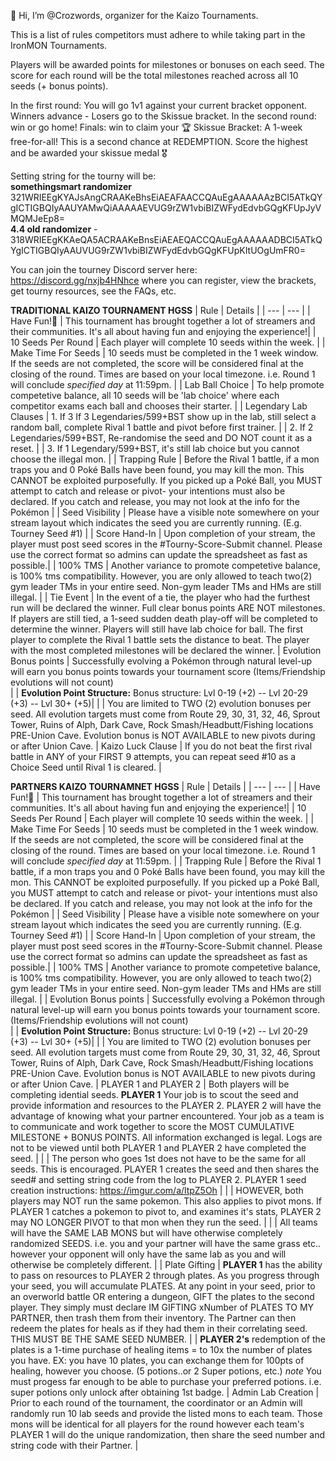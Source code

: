 👋 Hi, I’m @Crozwords, organizer for the Kaizo Tournaments. 

This is a list of rules competitors must adhere to while taking part in the IronMON Tournaments.

Players will be awarded points for milestones or bonuses on each seed. The score for each round will be the total milestones reached across all 10 seeds (+ bonus points).

In the first round: You will go 1v1 against your current bracket opponent. Winners advance - Losers go to the Skissue bracket. 
In the second round: win or go home!
Finals: win to claim your 🏆
Skissue Bracket: A 1-week free-for-all! This is a second chance at REDEMPTION. Score the highest and be awarded your skissue medal 🎖️

Setting string for the tourny will be: <br> **somethingsmart randomizer** 321WRIEEgKYAJsAngCRAAKeBhsEiAEAFAACCQAuEgAAAAAAzBCI5ATkQYgICTIGBQIyAAUYAMwQiAAAAAEVUG9rZW1vbiBIZWFydEdvbGQgKFUpJyVMQMJeEp8= <br>
**4.4 old randomizer** - 318WRIEEgKKAeQA5ACRAAKeBnsEiAEAEQACCQAuEgAAAAAADBCI5ATkQYgICTIGBQIyAAUVUG9rZW1vbiBIZWFydEdvbGQgKFUpKItUOgUmFR0=

You can join the tourney Discord server here: https://discord.gg/nxjb4HNhce where you can register, view the brackets, get tourny resources, see the FAQs, etc.

**TRADITIONAL KAIZO TOURNAMENT HGSS** 
| Rule | Details |
| --- | --- |
| Have Fun!🙂 | This tournament has brought together a lot of streamers and their communities. It's all about having fun and enjoying the experience!|
| 10 Seeds Per Round | 	Each player will complete 10 seeds within the week. |
| Make Time For Seeds | 10 seeds must be completed in the 1 week window. If the seeds are not completed, the score will be considered final at the closing of the round. Times are based on your local timezone. i.e. Round 1 will conclude *specified day* at 11:59pm. |
| Lab Ball Choice | 	To help promote competetive balance, all 10 seeds will be 'lab choice' where each competitor exams each ball and chooses their starter. |
| Legendary Lab Clauses | 	1. If 3 If 3 Legendaries/599+BST show up in the lab, still select a random ball, complete Rival 1 battle and pivot before first trainer. 
|                       |   2. If 2 Legendaries/599+BST, Re-randomise the seed and DO NOT count it as a reset.
|                       |   3. If 1 Legendary/599+BST, it's still lab choice but you cannot choose the illegal mon. |
| Trapping Rule | 	Before the Rival 1 battle, if a mon traps you and 0 Poké Balls have been found, you may kill the mon. This CANNOT be exploited purposefully. If you picked up a Poké Ball, you MUST attempt to catch and release or pivot- your intentions must also be declared. If you catch and release, you may not look at the info for the Pokémon |
| Seed Visibility | 	Please have a visible note somewhere on your stream layout which indicates the seed you are currently running. (E.g. Tourney Seed #1) |
| Score Hand-In | 	Upon completion of your stream, the player must post seed scores in the #Tourny-Score-Submit channel. Please use the correct format so admins can update the spreadsheet as fast as possible.|
| 100% TMS | 	Another variance to promote competetive balance, is 100% tms compatibility. However, you are only allowed to teach two(2) gym leader TMs in your entire seed. Non-gym leader TMs and HMs are still illegal. |
| Tie Event | 	In the event of a tie, the player who had the furthest run will be declared the winner. Full clear bonus points ARE NOT milestones. If players are still tied, a 1-seed sudden death play-off will be completed to determine the winner. Players will still have lab choice for ball. The first player to complete the Rival 1 battle sets the distance to beat. The player with the most completed milestones will be declared the winner. 
| Evolution Bonus points | Successfully evolving a Pokémon through natural level-up  will earn you bonus points towards your tournament score (Items/Friendship evolutions will not count)  
|                        | **Evolution Point Structure:** Bonus structure: Lvl 0-19 (+2) -- Lvl 20-29 (+3) -- Lvl 30+ (+5)|
|                        | You are limited to TWO (2) evolution bonuses per seed. All evolution targets must come from Route 29, 30, 31, 32, 46, Sprout Tower, Ruins of Alph, Dark Cave, Rock Smash/Headbutt/Fishing locations PRE-Union Cave. Evolution bonus is NOT AVAILABLE to new pivots during or after Union Cave. 
| Kaizo Luck Clause | If you do not beat the first rival battle in ANY of your FIRST 9 attempts, you can repeat seed #10 as a Choice Seed until Rival 1 is cleared. |


**PARTNERS KAIZO TOURNAMNET HGSS**
| Rule | Details |
| --- | --- |
| Have Fun!🙂 | This tournament has brought together a lot of streamers and their communities. It's all about having fun and enjoying the experience!|
| 10 Seeds Per Round | 	Each player will complete 10 seeds within the week. |
| Make Time For Seeds | 10 seeds must be completed in the 1 week window. If the seeds are not completed, the score will be considered final at the closing of the round. Times are based on your local timezone. i.e. Round 1 will conclude *specified day* at 11:59pm. |
| Trapping Rule | 	Before the Rival 1 battle, if a mon traps you and 0 Poké Balls have been found, you may kill the mon. This CANNOT be exploited purposefully. If you picked up a Poké Ball, you MUST attempt to catch and release or pivot- your intentions must also be declared. If you catch and release, you may not look at the info for the Pokémon |
| Seed Visibility | 	Please have a visible note somewhere on your stream layout which indicates the seed you are currently running. (E.g. Tourney Seed #1) |
| Score Hand-In | 	Upon completion of your stream, the player must post seed scores in the #Tourny-Score-Submit channel. Please use the correct format so admins can update the spreadsheet as fast as possible.|
| 100% TMS | 	Another variance to promote competetive balance, is 100% tms compatibility. However, you are only allowed to teach two(2) gym leader TMs in your entire seed. Non-gym leader TMs and HMs are still illegal. |
| Evolution Bonus points | Successfully evolving a Pokémon through natural level-up will earn you bonus points towards your tournament score. (Items/Friendship evolutions will not count)  
|                        | **Evolution Point Structure:** Bonus structure: Lvl 0-19 (+2) -- Lvl 20-29 (+3) -- Lvl 30+ (+5)|
|                        | You are limited to TWO (2) evolution bonuses per seed. All evolution targets must come from Route 29, 30, 31, 32, 46, Sprout Tower, Ruins of Alph, Dark Cave, Rock Smash/Headbutt/Fishing locations PRE-Union Cave. Evolution bonus is NOT AVAILABLE to new pivots during or after Union Cave. 
| PLAYER 1 and PLAYER 2 | Both players will be completing idential seeds. **PLAYER 1** Your job is to scout the seed and provide information and resources to the PLAYER 2. PLAYER 2 will have the advantage of knowing what your partner encountered. Your job as a team is to communicate and work together to score the MOST CUMULATIVE MILESTONE + BONUS POINTS. All information exchanged is legal. Logs are not to be viewed until both PLAYER 1 and PLAYER 2 have completed the seed. |
|                        | The person who goes 1st does not have to be the same for all seeds. This is encouraged. PLAYER 1 creates the seed and then shares the seed# and setting string code from the log to PLAYER 2. PLAYER 1 seed creation instructions: https://imgur.com/a/ltpZ5Oh |
|                        | HOWEVER, both players may NOT run the same pokemon. This also applies to pivot mons. If PLAYER 1 catches a pokemon to pivot to, and examines it's stats, PLAYER 2 may NO LONGER PIVOT to that mon when they run the seed. |
|                        | All teams will have the SAME LAB MONS but will have otherwise completely randomized SEEDS. i.e. you and your partner will have the same grass etc.. however your opponent will only have the same lab as you and will otherwise be completely different. |
| Plate Gifting | **PLAYER 1** has the ability to pass on resources to PLAYER 2 through plates. As you progress through your seed,  you will accumulate PLATES. At any point in your seed, prior to an overworld battle OR entering a dungeon,  GIFT the plates to the second player. They simply must declare IM GIFTING xNumber of PLATES TO MY PARTNER, then trash them from their inventory. The Partner can then redeem the plates for heals as if they had them in their correlating seed. THIS MUST BE THE SAME SEED NUMBER.
|               | **PLAYER 2's** redemption of the plates is a 1-time purchase of healing items = to 10x the number of plates you have. EX: you have 10 plates, you can exchange them for 100pts of healing, however you choose. (5 potions..or 2 Super potions, etc.) *note* You must progess far enough to be able to purchase your preferred potions. i.e. super potions only unlock after obtaining 1st badge.
| Admin Lab Creation | Prior to each round of the tournament, the coordinator or an Admin will randomly run 10 lab seeds and provide the listed mons to each team. Those mons will be identical for all players for the round however each team's PLAYER 1 will do the unique randomization, then share the seed number and string code with their Partner. |
